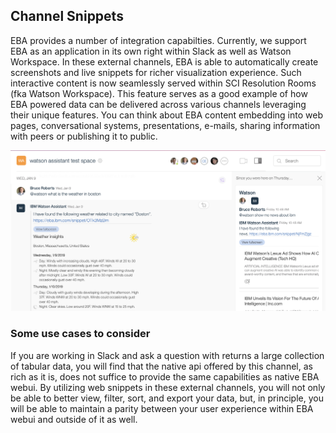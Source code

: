 ## Channel Snippets

EBA provides a number of integration capabilties. Currently, we support EBA as an application in its own right within Slack as well as Watson Workspace. In these external channels, EBA is able to automatically create screenshots and live snippets for richer visualization experience. Such interactive content is now seamlessly served within SCI Resolution Rooms (fka Watson Workspace). This feature serves as a good example of how EBA powered data can be delivered across various channels leveraging their unique features. You can think about EBA content embedding into web pages, conversational systems, presentations, e-mails, sharing information with peers or publishing it to public.

[![Channel snippets](../images/channel-snippet.png "Channel snippet")](../images/channel-snippet.png)

### Some use cases to consider

If you are working in Slack and ask a question with returns a large collection of tabular data, you will find that the native api offered by this channel, as rich as it is, does not suffice to provide the same capabilities as native EBA webui. By utilizing web snippets in these external channels, you will not only be able to better view, filter, sort, and export your data, but, in principle, you will be able to maintain a parity between your user experience within EBA webui and outside of it as well.